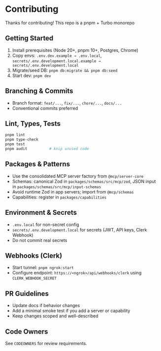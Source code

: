 # Contributing

Thanks for contributing! This repo is a pnpm + Turbo monorepo

## Getting Started

1. Install prerequisites (Node 20+, pnpm 10+, Postgres, Chrome)
2. Copy envs: `.env.dev.example → .env.local`,
   `secrets/.env.development.local.example → secrets/.env.development.local`
3. Migrate/seed DB: `pnpm db:migrate && pnpm db:seed`
4. Start dev: `pnpm dev`

## Branching & Commits

- Branch format: `feat/...`, `fix/...`, `chore/...`, `docs/...`
- Conventional commits preferred

## Lint, Types, Tests

```bash
pnpm lint
pnpm type-check
pnpm test
pnpm audit          # knip unused code
```

## Packages & Patterns

- Use the consolidated MCP server factory from `@mcp/server-core`
- Schemas: canonical Zod in `packages/schemas/src/mcp/zod`, JSON input in
  `packages/schemas/src/mcp/input-schemas`
- Avoid runtime Zod in app servers; import from `@mcp/schemas`
- Capabilities: register in `packages/capabilities`

## Environment & Secrets

- `.env.local` for non-secret config
- `secrets/.env.development.local` for secrets (JWT, API keys, Clerk Webhook)
- Do not commit real secrets

## Webhooks (Clerk)

- Start tunnel: `pnpm ngrok:start`
- Configure endpoint: `https://<ngrok>/api/webhooks/clerk` using `CLERK_WEBHOOK_SECRET`

## PR Guidelines

- Update docs if behavior changes
- Add a minimal smoke test if you add a server or capability
- Keep changes scoped and well-described

## Code Owners

See `CODEOWNERS` for review requirements.
